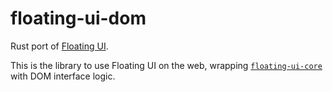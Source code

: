 # floating-ui-dom

Rust port of [Floating UI](https://floating-ui.com/).

This is the library to use Floating UI on the web, wrapping [`floating-ui-core`](../core) with DOM interface logic.
